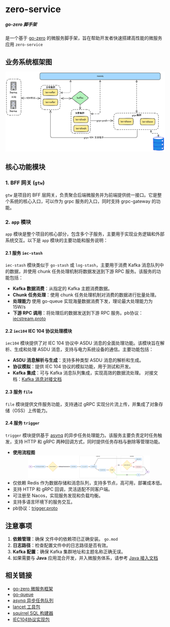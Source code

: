 # zero-service
##### go-zero 脚手架
是一个基于 [go-zero](https://github.com/zeromicro/go-zero) 的微服务脚手架，旨在帮助开发者快速搭建高性能的微服务应用 `zero-service`

## 业务系统框架图
![iec-architecture](doc/iec-architecture.png)
## 核心功能模块

### 1. BFF 网关 (`gtw`)
`gtw` 是项目的 BFF 层网关，负责聚合后端微服务并为前端提供统一接口。它是整个系统的核心入口，可以作为 grpc 服务的入口，同时支持 grpc-gateway 的功能。

### 2. `app` 模块
`app` 模块是整个项目的核心部分，包含多个子服务，主要用于实现业务逻辑和外部系统交互。以下是 `app` 模块的主要功能和服务说明：

#### 2.1 服务 `iec-stash`
`iec-stash` 模块类似于 `go-stash` 或 `log-stash`，主要用于消费 Kafka 消息队列中的数据，并使用 chunk 任务处理机制将数据发送到下游 RPC 服务。该服务的功能包括：

- **Kafka 数据消费**：从指定的 Kafka 主题消费数据。
- **Chunk 任务处理**：使用 chunk 任务处理机制对消费的数据进行批量处理。
- **处理能力** 使用 go-queue 实现海量数据消费下发，理论最大处理能力为 15W/s
- **下游 RPC 调用**：将处理后的数据发送到下游 RPC 服务。pb协议：[iecstream.proto](facade/iecstream/iecstream.proto)

#### 2.2 `iec104` IEC 104 协议处理模块
`iec104` 模块提供了对 IEC 104 协议中 ASDU 消息的全面处理功能。该模块旨在解析、生成和处理 ASDU 消息，支持与电力系统设备的通信。主要功能包括：

- **ASDU 消息解析与生成**：支持多种类型 ASDU 消息的解析和生成。
- **协议模拟**：提供 IEC 104 协议的模拟功能，用于测试和开发。
- **Kafka 集成**：可与 Kafka 消息队列集成，实现高效的数据流处理。 对接文档：[Kafka 消息对接文档](common/iec104/kafka.md)

#### 2.3 服务 `file`
`file` 模块提供文件服务功能，支持通过 gRPC 实现分片流上传，并集成了对象存储（OSS）上传能力。

#### 2.4 服务 `trigger`
`trigger` 模块提供基于 [asynq](https://github.com/hibiken/asynq) 的异步任务处理能力。该服务主要负责定时任务触发，支持 HTTP 和 gRPC 两种回调方式，同时提供任务存档与删除等管理功能。

- **使用流程图**
  <div align="center">
    <img src="doc/trigger-flow.png" alt="Trigger 服务流程图" style="max-width: 80%; height: auto;" />
  </div>
- 仅依赖 Redis 作为数据存储和消息队列，支持多节点，高可用，部署成本低。
- 支持 HTTP 和 gRPC 回调，灵活适配不同客户端。
- 可注册至 Nacos，实现服务发现和负载均衡。
- 支持多语言环境下的服务交互。
- pb协议：[trigger.proto](app/trigger/trigger.proto)

## 注意事项
1. **依赖管理**：确保 文件中的依赖项已正确安装。 `go.mod`
2. **日志路径**：检查配置文件中的日志路径是否有效。
3. **Kafka 配置**：确保 Kafka 集群地址和主题名称正确无误。
4. 如果需要与 **Java** 应用混合开发，并入微服务体系，请参考  [Java 接入文档](https://yidongnan.github.io/grpc-spring-boot-starter/zh-CN/)

## 相关链接
- [go-zero 微服务框架](https://github.com/zeromicro/go-zero)
- [go-queue](https://github.com/zeromicro/go-queue)
- [asynq 异步任务队列](https://github.com/hibiken/asynq/)
- [lancet 工具包](https://github.com/duke-git/lancet)
- [squirrel SQL 构建器](https://github.com/Masterminds/squirrel)
- [IEC104协议实现包](https://github.com/wendy512/iec104)